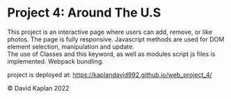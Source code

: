 # Project 4: Around The U.S

This project is an interactive page where users can add, remove, or like photos.
The page is fully responsive.
Javascript methods are used for DOM element selection, manipulation and update.  
The use of Classes and this keyword, as well as modules script js files is implemented.
Webpack bundling.



project is deployed at: https://kaplandavid992.github.io/web_project_4/  

© David Kaplan 2022
